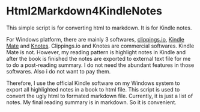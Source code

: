 # Html2Markdown4KindleNotes
This simple script is for converting html to markdown. It is for Kindle notes.

For Windows platform, there are mainly 3 softwares, [clippings.io](https://www.clippings.io/), [Kindle Mate](http://kmate.me/cn/) and [Knotes](http://knotesapp.com/). Clippings.io and Knotes are commercial softwares. Kindle Mate is not. However, my reading pattern is highlight notes in Kindle and after the book is finished the notes are exported to external text file for me to do a post-reading summary. I do not need the abundant features in those softwares. Also i do not want to pay them.

Therefore, I use the official Kindle software on my Windows system to export all highlighted notes in a book to html file. This script is used to convert the ugly html to formated markdown file. Currently, it is just a list of notes. My final reading summary is in markdown. So it is convenient.

